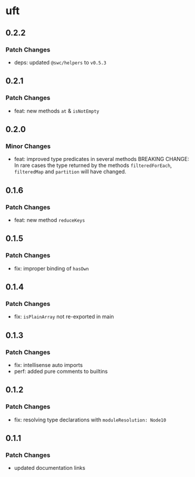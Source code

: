 # uft

## 0.2.2

### Patch Changes

- deps: updated `@swc/helpers` to `v0.5.3`

## 0.2.1

### Patch Changes

- feat: new methods `at` & `isNotEmpty`

## 0.2.0

### Minor Changes

- feat: improved type predicates in several methods
  BREAKING CHANGE: In rare cases the type returned by the methods `filteredForEach`, `filteredMap` and `partition` will have changed.

## 0.1.6

### Patch Changes

- feat: new method `reduceKeys`

## 0.1.5

### Patch Changes

- fix: improper binding of `hasOwn`

## 0.1.4

### Patch Changes

- fix: `isPlainArray` not re-exported in main

## 0.1.3

### Patch Changes

- fix: intellisense auto imports
- perf: added pure comments to builtins

## 0.1.2

### Patch Changes

- fix: resolving type declarations with `moduleResolution: Node10`

## 0.1.1

### Patch Changes

- updated documentation links
